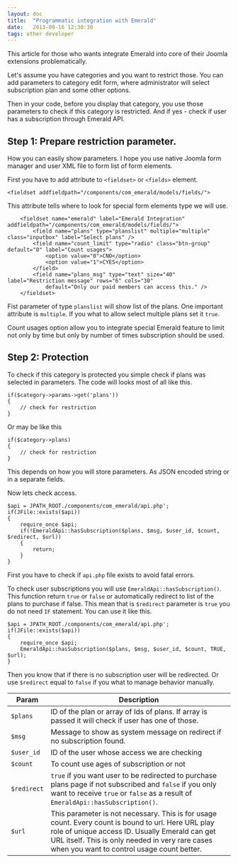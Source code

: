 ```yaml
---
layout: doc
title:  "Programmatic integration with Emerald"
date:   2013-09-16 12:30:30
tags: other developer
---
```


This article for those who wants integrate Emerald into core of their Joomla extensions problematically.

Let's assume you have categories and you want to restrict those. You can add parameters to category edit form, where administrator will select subscription plan and some other options.

Then in your code, before you display that category, you use those parameters to check if this category is restricted. And if yes - check if user has a subscription through Emerald API.

## Step 1: Prepare restriction parameter.

How you can easily show parameters. I hope you use native Joomla form manager and user XML file to form list of form elements.

First you have to add attribute to `<fieldset>` or `<fields>` element.

	<fieldset addfieldpath="/components/com_emerald/models/fields/">

This attribute tells where to look for special form elements type we will use.

		<fieldset name="emerald" label="Emerald Integration" addfieldpath="/components/com_emerald/models/fields/">
			<field name="plans" type="planslist" multiple="multiple" class="inputbox" label="Select plans" />
			<field name="count_limit" type="radio" class="btn-group" default="0" label="Count usages">
				<option value="0">CNO</option>
				<option value="1">CYES</option>
			</field>
			<field name="plans_msg" type="text" size="40" label="Restriction message" rows="6" cols="30"
				default="Only our paid members can access this." />
		</fieldset>

Fist parameter of type `planslist` will show list of the plans. One important attribute is `multiple`. If you what to allow select multiple plans set it `true`.

Count usages option allow you to integrate special Emerald feature to limit not only by time but only by number of times subscription should be used.

## Step 2: Protection

To check if this category is protected you simple check if plans was selected in parameters. The code will looks most of all like this.

	if($category->params->get('plans')) 
	{
		// check for restriction
	}

Or may be like this

	if($category->plans) 
	{
		// check for restriction
	}

This depends on how you will store parameters. As JSON encoded string or in a separate fields.

Now lets check access.

	$api = JPATH_ROOT./components/com_emerald/api.php';
	if(JFile::exists($api))
	{
		require_once $api;
		if(!EmeraldApi::hasSubscription($plans, $msg, $user_id, $count, $redirect, $url))
		{
			return;
		}
	}

First you have to check if `api.php` file exists to avoid fatal errors.

To check user subscriptions you will use `EmeraldApi::hasSubscription()`. This function return `true` or `false` or automatically redirect to list of the plans to purchase if false. This mean that is `$redirect` parameter is `true` you do not need `IF` statement. You can use it like this.


	$api = JPATH_ROOT./components/com_emerald/api.php';
	if(JFile::exists($api))
	{
		require_once $api;
		EmeraldApi::hasSubscription($plans, $msg, $user_id, $count, TRUE, $url);
	}

Then you know that if there is no subscription user will be redirected. Or use `$redirect` equal to `false` if you what to manage behavior manually.

Param         | Description
--------------|-------------
`$plans` | ID of the plan or array of Ids of plans. If array is passed it will check if user has one of those.
`$msg` | Message to show as system message on redirect if no subscription found.
`$user_id` | ID of the user whose access we are checking
`$count` | To count use ages of subscription or not
`$redirect` | `true` if you want user to be redirected to purchase plans page if not subscribed and `false` if you only want to receive `true` or `false` as a result of `EmeraldApi::hasSubscription()`.
`$url` | This parameter is not necessary. This is for usage count. Every count is bound to url. Here URL play role of unique access ID. Usually Emerald can get URL itself. This is only needed in very rare cases when you want to control  usage count better.


